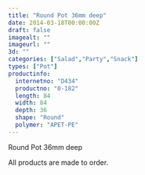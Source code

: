 ```yaml
---
title: "Round Pot 36mm deep"
date: 2014-03-18T00:00:00Z
draft: false
imagealt: ""
imageurl: ""
3d: ""
categories: ["Salad","Party","Snack"]
types: ["Pot"]
productinfo:
  internetno: "D434"
  productno: "0-182"
  length: 84
  width: 84
  depth: 36
  shape: "Round"
  polymer: "APET-PE"
---
```

Round Pot 36mm deep

All products are made to order.